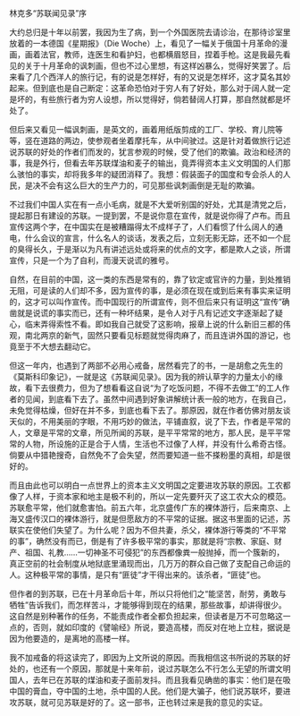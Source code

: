 林克多“苏联闻见录”序

  

大约总归是十年以前罢，我因为生了病，到一个外国医院去请诊治，在那待诊室里放着的一本德国《星期报》（Die Woche）上，看见了一幅关于俄国十月革命的漫画，画着法官，教师，连医生和看护妇，也都横眉怒目，捏着手枪。这是我最先看见的关于十月革命的讽刺画，但也不过心里想，有这样凶暴么，觉得好笑罢了。后来看了几个西洋人的旅行记，有的说是怎样好，有的又说是怎样坏，这才莫名其妙起来。但到底也是自己断定：这革命恐怕对于穷人有了好处，那么对于阔人就一定是坏的，有些旅行者为穷人设想，所以觉得好，倘若替阔人打算，那自然就都是坏处了。

但后来又看见一幅讽刺画，是英文的，画着用纸版剪成的工厂、学校、育儿院等等，竖在道路的两边，使参观者坐着摩托车，从中间驶过。这是针对着做旅行记述说苏联的好处的作者们而发的，犹言参观的时候，受了他们的欺骗。政治和经济的事，我是外行，但看去年苏联煤油和麦子的输出，竟弄得资本主义文明国的人们那么骇怕的事实，却将我多年的疑团消释了。我想：假装面子的国度和专会杀人的人民，是决不会有这么巨大的生产力的，可见那些讽刺画倒是无耻的欺骗。

不过我们中国人实在有一点小毛病，就是不大爱听别国的好处，尤其是清党之后，提起那日有建设的苏联。一提到罢，不是说你意在宣传，就是说你得了卢布。而且宣传这两个字，在中国实在是被糟蹋得太不成样子了，人们看惯了什么阔人的通电，什么会议的宣言，什么名人的谈话，发表之后，立刻无影无踪，还不如一个屁的臭得长久，于是渐以为凡有讲述远处或将来的优点的文字，都是欺人之谈，所谓宣传，只是一个为了自利，而漫天说谎的雅号。

自然，在目前的中国，这一类的东西是常有的，靠了钦定或官许的力量，到处推销无阻，可是读的人们却不多，因为宣传的事，是必须在现在或到后来有事实来证明的，这才可以叫作宣传。而中国现行的所谓宣传，则不但后来只有证明这“宣传”确凿就是说谎的事实而已，还有一种坏结果，是令人对于凡有记述文字逐渐起了疑心，临末弄得索性不看。即如我自己就受了这影响，报章上说的什么新旧三都的伟观，南北两京的新气，固然只要看见标题就觉得肉麻了，而且连讲外国的游记，也竟至于不大想去翻动它。

但这一年内，也遇到了两部不必用心戒备，居然看完了的书，一是胡愈之先生的《莫斯科印象记》，一就是这《苏联闻见录》。因为我的辨认草字的力量太小的缘故，看下去很费力，但为了想看看这自说“为了吃饭问题，不得不去做工”的工人作者的见闻，到底看下去了。虽然中间遇到好象讲解统计表一般的地方，在我自己，未免觉得枯燥，但好在并不多，到底也看下去了。那原因，就在作者仿佛对朋友谈天似的，不用美丽的字眼，不用巧妙的做法，平铺直叙，说了下去，作者是平常的人，文章是平常的文章，所见所闻的苏联，是平平常常的地方，那人民，是平平常常的人物，所设施的正是合于人情，生活也不过像了人样，并没有什么希奇古怪。倘要从中猎艳搜奇，自然免不了会失望，然而要知道一些不搽粉墨的真相，却是很好的。

而且由此也可以明白一点世界上的资本主义文明国之定要进攻苏联的原因。工农都像了人样，于资本家和地主是极不利的，所以一定先要歼灭了这工农大众的模范。苏联愈平常，他们就愈害怕。前五六年，北京盛传广东的裸体游行，后来南京、上海又盛传汉口的裸体游行，就是但愿敌方的不平常的证据。据这书里面的记述，苏联实在使他们失望了。为什么呢？因为不但共妻，杀父，裸体游行等类的“不平常的事”，确然没有而已，倒是有了许多极平常的事实，那就是将“宗教、家庭、财产、祖国、礼教……一切神圣不可侵犯”的东西都像粪一般抛掉，而一个簇新的，真正空前的社会制度从地狱底里涌现而出，几万万的群众自己做了支配自己命运的人。这种极平常的事情，是只有“匪徒”才干得出来的。该杀者，“匪徒”也。

但作者的到苏联，已在十月革命后十年，所以只将他们之“能坚苦，耐劳，勇敢与牺牲”告诉我们，而怎样苦斗，才能够得到现在的结果，那些故事，却讲得很少。这自然是别种著作的任务，不能责成作者全都负担起来，但读者是万不可忽略这一点的，否则，就如印度的《譬喻经》所说，要造高楼，而反对在地上立柱，据说是因为他要造的，是离地的高楼一样。

我不加戒备的将这读完了，即因为上文所说的原因。而我相信这书所说的苏联的好处的，也还有一个原因，那就是十来年前，说过苏联怎么不行怎么无望的所谓文明国人，去年已在苏联的煤油和麦子面前发抖。而且我看见确凿的事实：他们是在吸中国的膏血，夺中国的土地，杀中国的人民。他们是大骗子，他们说苏联坏，要进攻苏联，就可见苏联是好的了。这一部书，正也转过来是我的意见的实证。